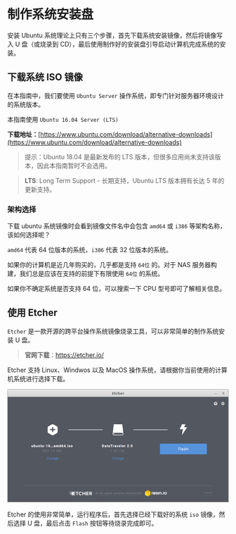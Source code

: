# 制作系统安装盘

安装 Ubuntu 系统理论上只有三个步骤，首先下载系统安装镜像，然后将镜像写入 U 盘（或烧录到 CD），最后使用制作好的安装盘引导启动计算机完成系统的安装。

## 下载系统 ISO 镜像

在本指南中，我们要使用 `Ubuntu Server` 操作系统，即专门针对服务器环境设计的系统版本。

本指南使用 `Ubuntu 16.04 Server (LTS)`

**下载地址：**[https://www.ubuntu.com/download/alternative-downloads](https://www.ubuntu.com/download/alternative-downloads)

> 提示：Ubuntu 18.04 是最新发布的 LTS 版本，但很多应用尚未支持该版本，因此本指南暂时不会选用。

> **LTS**: Long Term Support - 长期支持，Ubuntu LTS 版本拥有长达 5 年的更新支持。

### 架构选择

下载 ubuntu 系统镜像时会看到镜像文件名中会包含 `amd64` 或 `i386` 等架构名称，该如何选择呢？

`amd64` 代表 64 位版本的系统，`i386` 代表
32 位版本的系统。

如果你的计算机是近几年购买的，几乎都是支持 `64位` 的。对于 NAS 服务器构建，我们总是应该在支持的前提下有限使用 `64位` 的系统。

如果你不确定系统是否支持 64 位，可以搜索一下 CPU 型号即可了解相关信息。

## 使用 Etcher

`Etcher` 是一款开源的跨平台操作系统镜像烧录工具，可以非常简单的制作系统安装 U 盘。

> **官网下载**：https://etcher.io/

Etcher 支持 Linux、Windwos 以及 MacOS 操作系统，请根据你当前使用的计算机系统进行选择下载。

![Etcher](etcher.png)

Etcher 的使用非常简单，运行程序后，首先选择已经下载好的系统 `iso` 镜像，然后选择 U 盘，最后点击 `Flash` 按钮等待烧录完成即可。